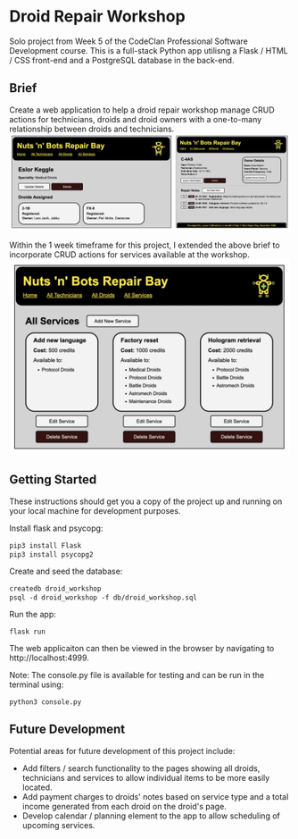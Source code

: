 # Droid Repair Workshop

Solo project from Week 5 of the CodeClan Professional Software Development course. This is a full-stack Python app utilisng a Flask / HTML / CSS front-end and a PostgreSQL database in the back-end.


## Brief
Create a web application to help a droid repair workshop manage CRUD actions for technicians, droids and droid owners with a one-to-many relationship between droids and technicians.
![Screenshot of the technician and droid pages](readme_images/droids_technicians.png?raw=true "Title")

Within the 1 week timeframe for this project, I extended the above brief to incorporate CRUD actions for services available at the workshop.
![Screenshot of the services page](readme_images/services.png?raw=true "Title")


## Getting Started
These instructions should get you a copy of the project up and running on your local machine for development purposes.

Install flask and psycopg:
```
pip3 install Flask
pip3 install psycopg2
```

Create and seed the database:
```
createdb droid_workshop
psql -d droid_workshop -f db/droid_workshop.sql
```

Run the app:
```
flask run
```

The web applicaiton can then be viewed in the browser by navigating to http://localhost:4999.


Note: The console.py file is available for testing and can be run in the terminal using:
```
python3 console.py
```


## Future Development
Potential areas for future development of this project include:
* Add filters / search functionality to the pages showing all droids, technicians and services to allow individual items to be more easily located.
* Add payment charges to droids' notes based on service type and a total income generated from each droid on the droid's page.
* Develop calendar / planning element to the app to allow scheduling of upcoming services.

